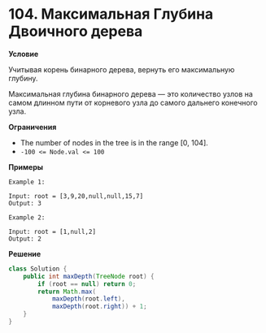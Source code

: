 # 104. Максимальная Глубина Двоичного дерева

**Условие**

Учитывая корень бинарного дерева, вернуть его максимальную глубину.

Максимальная глубина бинарного дерева — это количество узлов на самом длинном пути от корневого узла до самого дальнего конечного узла.

**Ограничения**
- The number of nodes in the tree is in the range [0, 104].
- `-100 <= Node.val <= 100`


**Примеры**
```
Example 1:

Input: root = [3,9,20,null,null,15,7]
Output: 3

Example 2:

Input: root = [1,null,2]
Output: 2
```


**Решение**

```Java
class Solution {
    public int maxDepth(TreeNode root) {
        if (root == null) return 0;
        return Math.max(
            maxDepth(root.left), 
            maxDepth(root.right)) + 1;
    }
}
```






 


 


